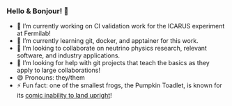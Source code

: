 ### Hello & Bonjour! 👋

- 🔭 I’m currently working on CI validation work for the ICARUS experiment at Fermilab!
- 🌱 I’m currently learning git, docker, and apptainer for this work.
- 👯 I’m looking to collaborate on neutrino physics research, relevant software, and industry applications.
- 🤔 I’m looking for help with git projects that teach the basics as they apply to large collaborations!
- 😄 Pronouns: they/them
- ⚡ Fun fact: one of the smallest frogs, the Pumpkin Toadlet, is known for its [comic inability to land upright](https://www.youtube.com/watch?v=hcaYhzBGwkI&ab_channel=NowThisImpact)!

<!--
**jas1005/jas1005** is a ✨ _special_ ✨ repository because its `README.md` (this file) appears on your GitHub profile.

Here are some ideas to get you started:

- 🔭 I’m currently working on ...
- 🌱 I’m currently learning ...
- 👯 I’m looking to collaborate on ...
- 🤔 I’m looking for help with ...
- 💬 Ask me about ...
- 📫 How to reach me: ...
- 😄 Pronouns: ...
- ⚡ Fun fact: ...
-->
